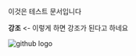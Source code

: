 이것은 테스트 문서입니다

__강조__ <- 이렇게 하면 강조가 된다고 하네요

![github logo](https://github.githubassets.com/images/modules/logos_page/GitHub-Mark.png)

